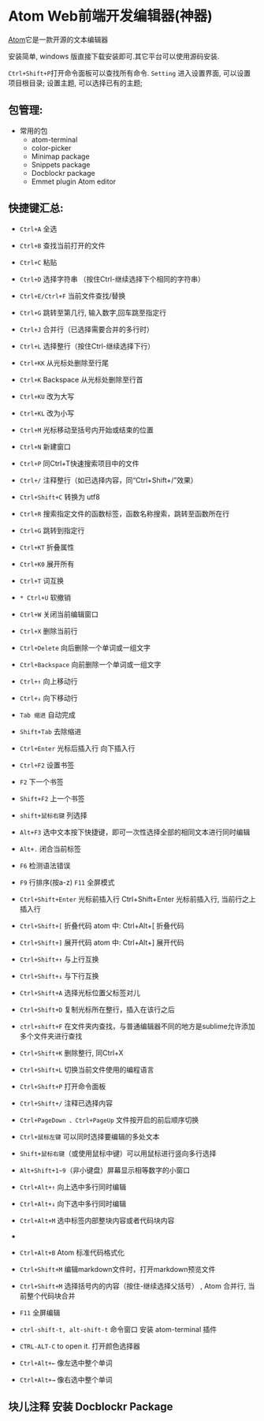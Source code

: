 # Atom Web前端开发编辑器(神器)
[Atom](https://atom.io/)它是一款开源的文本编辑器

安装简单, windows 版直接下载安装即可.其它平台可以使用源码安装.


`Ctrl+Shift+P`打开命令面板可以查找所有命令.
`Setting` 进入设置界面, 可以设置项目根目录;
设置主题, 可以选择已有的主题;
## 包管理:
* 常用的包
    * atom-terminal
    * color-picker
    * Minimap package
    * Snippets package
    * Docblockr package
    * Emmet plugin Atom editor

## 快捷键汇总:
* `Ctrl+A` 全选
* `Ctrl+B` 查找当前打开的文件
* `Ctrl+C` 粘贴
* `Ctrl+D` 选择字符串 （按住Ctrl-继续选择下个相同的字符串）
* `Ctrl+E/Ctrl+F` 当前文件查找/替换
* `Ctrl+G` 跳转至第几行, 输入数字,回车跳至指定行
* `Ctrl+J` 合并行（已选择需要合并的多行时）
* `Ctrl+L` 选择整行（按住Ctrl-继续选择下行）
* `Ctrl+KK` 从光标处删除至行尾
* `Ctrl+K` Backspace 从光标处删除至行首
* `Ctrl+KU` 改为大写
* `Ctrl+KL` 改为小写
* `Ctrl+M` 光标移动至括号内开始或结束的位置
* `Ctrl+N` 新建窗口
* `Ctrl+P`   同Ctrl+T快速搜索项目中的文件
* `Ctrl+/` 注释整行（如已选择内容，同“Ctrl+Shift+/”效果）
* `Ctrl+Shift+C` 转换为 utf8
* `Ctrl+R` 搜索指定文件的函数标签，函数名称搜索，跳转至函数所在行
* `Ctrl+G` 跳转到指定行
* `Ctrl+KT` 折叠属性
* `Ctrl+K0` 展开所有
* `Ctrl+T` 词互换
* `* Ctrl+U` 软撤销
* `Ctrl+W` 关闭当前编辑窗口
* `Ctrl+X` 删除当前行
* `Ctrl+Delete` 向后删除一个单词或一组文字
* `Ctrl+Backspace` 向前删除一个单词或一组文字
* `Ctrl+↑` 向上移动行
* `Ctrl+↓` 向下移动行
* `Tab 缩进` 自动完成
* `Shift+Tab` 去除缩进
* `Ctrl+Enter` 光标后插入行  向下插入行
* `Ctrl+F2` 设置书签
* `F2` 下一个书签
* `Shift+F2` 上一个书签
* `shift+鼠标右键` 列选择
* `Alt+F3` 选中文本按下快捷键，即可一次性选择全部的相同文本进行同时编辑
* `Alt+.` 闭合当前标签
* `F6` 检测语法错误
* `F9` 行排序(按a-z)
`F11` 全屏模式
* `Ctrl+Shift+Enter` 光标前插入行 Ctrl+Shift+Enter 光标前插入行, 当前行之上插入行
* `Ctrl+Shift+[` 折叠代码      atom 中: Ctrl+Alt+[ 折叠代码
* `Ctrl+Shift+]` 展开代码      atom 中: Ctrl+Alt+] 展开代码
* `Ctrl+Shift+↑` 与上行互换
* `Ctrl+Shift+↓` 与下行互换
* `Ctrl+Shift+A` 选择光标位置父标签对儿
* `Ctrl+Shift+D` 复制光标所在整行，插入在该行之后
* `ctrl+shift+F` 在文件夹内查找，与普通编辑器不同的地方是sublime允许添加多个文件夹进行查找
* `Ctrl+Shift+K` 删除整行, 同Ctrl+X
* `Ctrl+Shift+L` 切换当前文件使用的编程语言

* `Ctrl+Shift+P` 打开命令面板
* `Ctrl+Shift+/` 注释已选择内容
* `Ctrl+PageDown 、Ctrl+PageUp` 文件按开启的前后顺序切换
* `Ctrl+鼠标左键` 可以同时选择要编辑的多处文本
* `Shift+鼠标右键`（或使用鼠标中键）可以用鼠标进行竖向多行选择
* `Alt+Shift+1~9`（非小键盘）屏幕显示相等数字的小窗口
* `Ctrl+Alt+↑` 向上选中多行同时编辑
* `Ctrl+Alt+↓` 向下选中多行同时编辑
* `Ctrl+Alt+M` 选中标签内部整块内容或者代码块内容
*
* `Ctrl+Alt+B` Atom 标准代码格式化
* `Ctrl+Shift+M` 编辑markdown文件时，打开markdown预览文件
* `Ctrl+Shift+M` 选择括号内的内容（按住-继续选择父括号） , Atom 合并行, 当前整个代码块合并
* `F11` 全屏编辑

* `ctrl-shift-t, alt-shift-t`  命令窗口  安装 atom-terminal 插件
* `CTRL-ALT-C` to open it.  打开颜色选择器

* `Ctrl+Alt+←` 像左选中整个单词
* `Ctrl+Alt+→` 像右选中整个单词
## 块儿注释 安装 Docblockr Package
